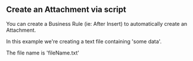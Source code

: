 ## Create an Attachment via script

You can create a Business Rule (ie: After Insert) to automatically create an Attachment. 

In this example we're creating a text file containing 'some data'. 

The file name is 'fileName.txt'
